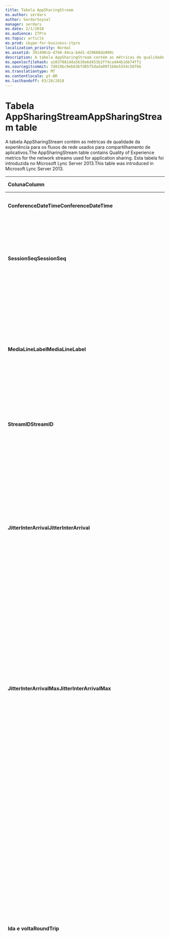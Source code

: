 ```yaml
---
title: Tabela AppSharingStream
ms.author: serdars
author: SerdarSoysal
manager: serdars
ms.date: 2/1/2018
ms.audience: ITPro
ms.topic: article
ms.prod: skype-for-business-itpro
localization_priority: Normal
ms.assetid: 391490cb-d7b8-44ca-b4d1-429600da909c
description: A tabela AppSharingStream contém as métricas de qualidade da experiência para os fluxos de rede usados para compartilhamento de aplicativos. Esta tabela foi introduzida no Microsoft Lync Server 2013.
ms.openlocfilehash: a10370814da5630a6d453b2ff4cad44b16b74ff1
ms.sourcegitcommit: 7d819bc9eb63bfd85f5dada09f1b8e5354c56f6b
ms.translationtype: MT
ms.contentlocale: pt-BR
ms.lasthandoff: 03/28/2018
---
```

# <a name="appsharingstream-table"></a><span data-ttu-id="0da73-104">Tabela AppSharingStream</span><span class="sxs-lookup"><span data-stu-id="0da73-104">AppSharingStream table</span></span>
 
<span data-ttu-id="0da73-105">A tabela AppSharingStream contém as métricas de qualidade da experiência para os fluxos de rede usados para compartilhamento de aplicativos.</span><span class="sxs-lookup"><span data-stu-id="0da73-105">The AppSharingStream table contains Quality of Experience metrics for the network streams used for application sharing.</span></span> <span data-ttu-id="0da73-106">Esta tabela foi introduzida no Microsoft Lync Server 2013.</span><span class="sxs-lookup"><span data-stu-id="0da73-106">This table was introduced in Microsoft Lync Server 2013.</span></span>
  
|<span data-ttu-id="0da73-107">**Coluna**</span><span class="sxs-lookup"><span data-stu-id="0da73-107">**Column**</span></span>|<span data-ttu-id="0da73-108">**Tipo de dados**</span><span class="sxs-lookup"><span data-stu-id="0da73-108">**Data Type**</span></span>|<span data-ttu-id="0da73-109">**Índice de chaves /**</span><span class="sxs-lookup"><span data-stu-id="0da73-109">**Key/Index**</span></span>|<span data-ttu-id="0da73-110">**Detalhes**</span><span class="sxs-lookup"><span data-stu-id="0da73-110">**Details**</span></span>|
|:-----|:-----|:-----|:-----|
|<span data-ttu-id="0da73-111">**ConferenceDateTime**</span><span class="sxs-lookup"><span data-stu-id="0da73-111">**ConferenceDateTime**</span></span> <br/> |<span data-ttu-id="0da73-112">dateTime</span><span class="sxs-lookup"><span data-stu-id="0da73-112">dateTime</span></span>  <br/> |<span data-ttu-id="0da73-113">Primária, estrangeira</span><span class="sxs-lookup"><span data-stu-id="0da73-113">Primary, Foreign</span></span>  <br/> |<span data-ttu-id="0da73-114">Data e hora em que a sessão foi iniciada.</span><span class="sxs-lookup"><span data-stu-id="0da73-114">Date and time that the session started.</span></span>  <br/> |
|<span data-ttu-id="0da73-115">**SessionSeq**</span><span class="sxs-lookup"><span data-stu-id="0da73-115">**SessionSeq**</span></span> <br/> |<span data-ttu-id="0da73-116">int</span><span class="sxs-lookup"><span data-stu-id="0da73-116">int</span></span>  <br/> |<span data-ttu-id="0da73-117">Primária, estrangeira</span><span class="sxs-lookup"><span data-stu-id="0da73-117">Primary, Foreign</span></span>  <br/> |<span data-ttu-id="0da73-118">Identificador sequencial usado para distinguir entre sessões que foram iniciadas na mesma data e ao mesmo tempo.</span><span class="sxs-lookup"><span data-stu-id="0da73-118">Sequential identifier used to distinguish between sessions that started on the same date and at the same time.</span></span>  <br/> |
|<span data-ttu-id="0da73-119">**MediaLineLabel**</span><span class="sxs-lookup"><span data-stu-id="0da73-119">**MediaLineLabel**</span></span> <br/> |<span data-ttu-id="0da73-120">tinyint</span><span class="sxs-lookup"><span data-stu-id="0da73-120">tinyint</span></span>  <br/> |<span data-ttu-id="0da73-121">Primária, estrangeira</span><span class="sxs-lookup"><span data-stu-id="0da73-121">Primary, Foreign</span></span>  <br/> |<span data-ttu-id="0da73-122">Representa o tipo da linha de vídeo utilizado na chamada.</span><span class="sxs-lookup"><span data-stu-id="0da73-122">Represents the type of video line used in the call.</span></span> <span data-ttu-id="0da73-123">Os valores permitidos são:</span><span class="sxs-lookup"><span data-stu-id="0da73-123">Allowed values are:</span></span>  <br/> <span data-ttu-id="0da73-124">0 - áudio</span><span class="sxs-lookup"><span data-stu-id="0da73-124">0 - Audio</span></span>  <br/> <span data-ttu-id="0da73-125">1 - vídeo</span><span class="sxs-lookup"><span data-stu-id="0da73-125">1 - Video</span></span>  <br/> <span data-ttu-id="0da73-126">2 - vídeo panorâmico</span><span class="sxs-lookup"><span data-stu-id="0da73-126">2 - Panoramic video</span></span>  <br/> <span data-ttu-id="0da73-127">3 - compartilhamento de aplicativo/área de trabalho</span><span class="sxs-lookup"><span data-stu-id="0da73-127">3 -Application/Desktop Sharing</span></span>  <br/> |
|<span data-ttu-id="0da73-128">**StreamID**</span><span class="sxs-lookup"><span data-stu-id="0da73-128">**StreamID**</span></span> <br/> |<span data-ttu-id="0da73-129">int</span><span class="sxs-lookup"><span data-stu-id="0da73-129">int</span></span>  <br/> |<span data-ttu-id="0da73-130">Primária</span><span class="sxs-lookup"><span data-stu-id="0da73-130">Primary</span></span>  <br/> |<span data-ttu-id="0da73-131">Identificador exclusivo do fluxo de compartilhamento de aplicativo.</span><span class="sxs-lookup"><span data-stu-id="0da73-131">Unique identifier of the application sharing stream.</span></span>  <br/> |
|<span data-ttu-id="0da73-132">**JitterInterArrival**</span><span class="sxs-lookup"><span data-stu-id="0da73-132">**JitterInterArrival**</span></span> <br/> |<span data-ttu-id="0da73-133">int</span><span class="sxs-lookup"><span data-stu-id="0da73-133">int</span></span>  <br/> ||<span data-ttu-id="0da73-p104">Tremulação média detectada entre chegadas de pacote RTP. (Tremulação é uma medição de quanto uma chamada treme.) Valores altos de tremulação são normalmente causados por congestionamento ou por um servidor de mídia sobrecarregado e resultam em perda ou distorção de áudio.</span><span class="sxs-lookup"><span data-stu-id="0da73-p104">Average jitter detected between RTP packet arrivals. (Jitter is a measure of the "shakiness" of a call.) High jitter values are typically caused by congestion or an overloaded media server, and result in distorted or lost audio.</span></span>  <br/> |
|<span data-ttu-id="0da73-136">**JitterInterArrivalMax**</span><span class="sxs-lookup"><span data-stu-id="0da73-136">**JitterInterArrivalMax**</span></span> <br/> |<span data-ttu-id="0da73-137">int</span><span class="sxs-lookup"><span data-stu-id="0da73-137">int</span></span>  <br/> ||<span data-ttu-id="0da73-138">Tremulação máxima detectada entre entradas de pacotes RTP.</span><span class="sxs-lookup"><span data-stu-id="0da73-138">Maximum jitter detected between RTP packet arrivals.</span></span> <span data-ttu-id="0da73-139">(É uma medida de "shakiness" de uma chamada de tremulação.) Os valores de tremulação alta normalmente são causados por congestionamento ou um servidor de mídia sobrecarregado e resultam em áudio distorcido ou perdido.</span><span class="sxs-lookup"><span data-stu-id="0da73-139">(Jitter is a measure of the "shakiness" of a call.) High jitter values are typically caused by congestion or an overloaded media server, and result in distorted or lost audio.</span></span>  <br/> |
|<span data-ttu-id="0da73-140">**Ida e volta**</span><span class="sxs-lookup"><span data-stu-id="0da73-140">**RoundTrip**</span></span> <br/> |<span data-ttu-id="0da73-141">int</span><span class="sxs-lookup"><span data-stu-id="0da73-141">int</span></span>  <br/> ||<span data-ttu-id="0da73-p106">Quantidade média (em milissegundos) exigida para que um pacote de protocolo RTP viaje até outro ponto de extremidade e retorne. Tempos de viagem de ida e volta de 200 milissegundos ou menos são considerados de qualidade aceitável.</span><span class="sxs-lookup"><span data-stu-id="0da73-p106">Average amount of (in milliseconds) required for a Real-Time Transport Protocol packet to travel to another endpoint and then back. Round-trip times of 200 milliseconds or less are considered of acceptable quality.</span></span>  <br/> <span data-ttu-id="0da73-p107">Os valores altos de tempo de resposta podem ser causados por roteamento de chamadas internacionais, configuração incorreta de um roteamento ou um servidor de mídia sobrecarregado. Tempos de resposta altos resultam em dificuldades para conversas de áudio bidirecionais e em tempo real.</span><span class="sxs-lookup"><span data-stu-id="0da73-p107">High round-trip values can be caused by international call routing; a routing misconfiguration; or an overloaded media server. High round-trip times result in difficulties with two-way, real-time audio conversations.</span></span>  <br/> |
|<span data-ttu-id="0da73-146">**RoundTripMax**</span><span class="sxs-lookup"><span data-stu-id="0da73-146">**RoundTripMax**</span></span> <br/> |<span data-ttu-id="0da73-147">int</span><span class="sxs-lookup"><span data-stu-id="0da73-147">int</span></span>  <br/> ||<span data-ttu-id="0da73-148">Quantidade máxima de (em milissegundos) necessária para um pacote de protocolo de transporte em tempo real para viajar para outro ponto de extremidade e, em seguida, novamente.</span><span class="sxs-lookup"><span data-stu-id="0da73-148">Maximum amount of (in milliseconds) required for a Real-Time Transport Protocol packet to travel to another endpoint and then back.</span></span> <span data-ttu-id="0da73-149">Tempos de ida e volta de 200 milissegundos ou menos são considerados de qualidade aceitável.</span><span class="sxs-lookup"><span data-stu-id="0da73-149">Round-trip times of 200 milliseconds or less are considered of acceptable quality.</span></span>  <br/> <span data-ttu-id="0da73-p109">Altos valores de tempo de resposta podem ser causados por roteamento de chamadas internacionais, configuração incorreta de um roteamento ou um servidor de mídia sobrecarregado. Tempos de resposta altos resultam em dificuldades para conversas de áudio bidirecionais e em tempo real.</span><span class="sxs-lookup"><span data-stu-id="0da73-p109">High round-trip values can be caused by international call routing; a routing misconfiguration; or an overloaded media server. High round-trip times result in difficulties with two-way, real-time audio conversations.</span></span>  <br/> |
|<span data-ttu-id="0da73-152">**PacketLossRate**</span><span class="sxs-lookup"><span data-stu-id="0da73-152">**PacketLossRate**</span></span> <br/> |<span data-ttu-id="0da73-153">float</span><span class="sxs-lookup"><span data-stu-id="0da73-153">float</span></span>  <br/> ||<span data-ttu-id="0da73-p110">Taxa média de perda de pacotes de RTP (protocolo de transporte em tempo real). (A perda de pacotes ocorre quando pacotes de RTP, um protocolo usado para transmitir áudio e vídeo pela Internet, falha ao tentar alcançar seu destino). Altas taxas de perda geralmente são causadas por congestionamento, insuficiência da largura de banda, congestionamento ou interferência na rede sem fio ou um servidor de mídia sobrecarregado. A perda de pacotes normalmente resulta em distorção ou perda de áudio.</span><span class="sxs-lookup"><span data-stu-id="0da73-p110">Average rate of Real-Time Transport Protocol (RTP) packet loss. (Packet loss occurs when RTP packets, a protocol used for transmitting audio and video across the Internet, failed to reach their destination.) High loss rates are generally caused by congestion; lack of bandwidth; wireless congestion or interference; or an overloaded media server. Packet loss typically results in distorted or lost audio.</span></span>  <br/> |
|<span data-ttu-id="0da73-157">**PacketLossRateMax**</span><span class="sxs-lookup"><span data-stu-id="0da73-157">**PacketLossRateMax**</span></span> <br/> |<span data-ttu-id="0da73-158">float</span><span class="sxs-lookup"><span data-stu-id="0da73-158">float</span></span>  <br/> ||<span data-ttu-id="0da73-159">Taxa máxima de perda de pacote real-time Transport Protocol (RTP).</span><span class="sxs-lookup"><span data-stu-id="0da73-159">Maximum rate of Real-Time Transport Protocol (RTP) packet loss.</span></span> <span data-ttu-id="0da73-160">(A perda de pacote ocorre quando há falha de pacotes RTP, um protocolo usado para transmitir áudio e vídeo através da Internet, para atingir seu destino.) Taxas de perda de alta são geralmente causadas por congestionamento; falta de largura de banda; congestionamento sem fio ou interferência; ou um servidor de mídia sobrecarregado.</span><span class="sxs-lookup"><span data-stu-id="0da73-160">(Packet loss occurs when RTP packets, a protocol used for transmitting audio and video across the Internet, failed to reach their destination.) High loss rates are generally caused by congestion; lack of bandwidth; wireless congestion or interference; or an overloaded media server.</span></span> <span data-ttu-id="0da73-161">A perda de pacotes normalmente resulta em distorção ou perda de áudio.</span><span class="sxs-lookup"><span data-stu-id="0da73-161">Packet loss typically results in distorted or lost audio.</span></span>  <br/> |
|<span data-ttu-id="0da73-162">**PacketUtilization**</span><span class="sxs-lookup"><span data-stu-id="0da73-162">**PacketUtilization**</span></span> <br/> |<span data-ttu-id="0da73-163">int</span><span class="sxs-lookup"><span data-stu-id="0da73-163">int</span></span>  <br/> ||<span data-ttu-id="0da73-164">Número de pacotes enviados.</span><span class="sxs-lookup"><span data-stu-id="0da73-164">Number of packets sent.</span></span>  <br/> |
|<span data-ttu-id="0da73-165">**BandwidthEst**</span><span class="sxs-lookup"><span data-stu-id="0da73-165">**BandwidthEst**</span></span> <br/> |<span data-ttu-id="0da73-166">int</span><span class="sxs-lookup"><span data-stu-id="0da73-166">int</span></span>  <br/> ||<span data-ttu-id="0da73-167">Estimado unidirecional largura de banda disponível no final da sessão.</span><span class="sxs-lookup"><span data-stu-id="0da73-167">Estimated one-way bandwidth available at the end of the session.</span></span> <span data-ttu-id="0da73-168">Relatado em bits por segundo.</span><span class="sxs-lookup"><span data-stu-id="0da73-168">Reported in bits per second.</span></span>  <br/> |
|<span data-ttu-id="0da73-169">**AppSharingPayloadDescription**</span><span class="sxs-lookup"><span data-stu-id="0da73-169">**AppSharingPayloadDescription**</span></span> <br/> |<span data-ttu-id="0da73-170">int</span><span class="sxs-lookup"><span data-stu-id="0da73-170">int</span></span>  <br/> ||<span data-ttu-id="0da73-171">Descrição da carga do compartilhamento de aplicativos.</span><span class="sxs-lookup"><span data-stu-id="0da73-171">Description of the application sharing payload.</span></span>  <br/> |
|<span data-ttu-id="0da73-172">**RelativeOneWayTotal**</span><span class="sxs-lookup"><span data-stu-id="0da73-172">**RelativeOneWayTotal**</span></span> <br/> |<span data-ttu-id="0da73-173">float</span><span class="sxs-lookup"><span data-stu-id="0da73-173">float</span></span>  <br/> ||<span data-ttu-id="0da73-174">Quantidade total de latência unidirecional.</span><span class="sxs-lookup"><span data-stu-id="0da73-174">Total amount of one-way latency.</span></span> <span data-ttu-id="0da73-175">Latência de unidirecional relativa mede o atraso entre o cliente e o servidor.</span><span class="sxs-lookup"><span data-stu-id="0da73-175">Relative one-way latency measures the delay between the client and the server.</span></span>  <br/> |
|<span data-ttu-id="0da73-176">**RelativeOneWayAverage**</span><span class="sxs-lookup"><span data-stu-id="0da73-176">**RelativeOneWayAverage**</span></span> <br/> |<span data-ttu-id="0da73-177">float</span><span class="sxs-lookup"><span data-stu-id="0da73-177">float</span></span>  <br/> ||<span data-ttu-id="0da73-178">Quantidade média de latência unidirecional.</span><span class="sxs-lookup"><span data-stu-id="0da73-178">Average amount of one-way latency.</span></span> <span data-ttu-id="0da73-179">Latência de unidirecional relativa mede o atraso entre o cliente e o servidor.</span><span class="sxs-lookup"><span data-stu-id="0da73-179">Relative one-way latency measures the delay between the client and the server.</span></span>  <br/> |
|<span data-ttu-id="0da73-180">**RelativeOneWayMax**</span><span class="sxs-lookup"><span data-stu-id="0da73-180">**RelativeOneWayMax**</span></span> <br/> |<span data-ttu-id="0da73-181">float</span><span class="sxs-lookup"><span data-stu-id="0da73-181">float</span></span>  <br/> ||<span data-ttu-id="0da73-182">Quantidade máxima de latência unidirecional.</span><span class="sxs-lookup"><span data-stu-id="0da73-182">Maximum amount of one-way latency.</span></span> <span data-ttu-id="0da73-183">Latência de unidirecional relativa mede o atraso entre o cliente e o servidor.</span><span class="sxs-lookup"><span data-stu-id="0da73-183">Relative one-way latency measures the delay between the client and the server.</span></span>  <br/> |
|<span data-ttu-id="0da73-184">**RelativeOneWayBurstOccurrences**</span><span class="sxs-lookup"><span data-stu-id="0da73-184">**RelativeOneWayBurstOccurrences**</span></span> <br/> |<span data-ttu-id="0da73-185">int</span><span class="sxs-lookup"><span data-stu-id="0da73-185">int</span></span>  <br/> ||<span data-ttu-id="0da73-186">Ocorrências de intermitência unidirecional total.</span><span class="sxs-lookup"><span data-stu-id="0da73-186">Total one-way burst occurrences.</span></span> <span data-ttu-id="0da73-187">Uma transmissão "intermitente" é uma transmissão onde os fluxos de dados picos imprevisíveis em vez de um fluxo contínuo.</span><span class="sxs-lookup"><span data-stu-id="0da73-187">A "bursty" transmission is a transmission where data flows in unpredictable bursts as opposed to a steady stream.</span></span> <span data-ttu-id="0da73-188">Essa métrica mede o fluxo de dados entre o cliente e o servidor.</span><span class="sxs-lookup"><span data-stu-id="0da73-188">This metric measures data flow between the client and the server.</span></span>  <br/> |
|<span data-ttu-id="0da73-189">**RelativeOneWayBurstDensity**</span><span class="sxs-lookup"><span data-stu-id="0da73-189">**RelativeOneWayBurstDensity**</span></span> <br/> |<span data-ttu-id="0da73-190">float</span><span class="sxs-lookup"><span data-stu-id="0da73-190">float</span></span>  <br/> ||<span data-ttu-id="0da73-191">Densidade da intermitência unidirecional total.</span><span class="sxs-lookup"><span data-stu-id="0da73-191">Total one-way burst density.</span></span> <span data-ttu-id="0da73-192">Uma transmissão "intermitente" é uma transmissão onde os fluxos de dados picos imprevisíveis em vez de um fluxo contínuo.</span><span class="sxs-lookup"><span data-stu-id="0da73-192">A "bursty" transmission is a transmission where data flows in unpredictable bursts as opposed to a steady stream.</span></span> <span data-ttu-id="0da73-193">Essa métrica mede o fluxo de dados entre o cliente e o servidor.</span><span class="sxs-lookup"><span data-stu-id="0da73-193">This metric measures data flow between the client and the server.</span></span>  <br/> |
|<span data-ttu-id="0da73-194">**RelativeOneWayBurstDuration**</span><span class="sxs-lookup"><span data-stu-id="0da73-194">**RelativeOneWayBurstDuration**</span></span> <br/> |<span data-ttu-id="0da73-195">float</span><span class="sxs-lookup"><span data-stu-id="0da73-195">float</span></span>  <br/> ||<span data-ttu-id="0da73-196">Duração da intermitência unidirecional total.</span><span class="sxs-lookup"><span data-stu-id="0da73-196">Total one-way burst duration.</span></span> <span data-ttu-id="0da73-197">Uma transmissão "intermitente" é uma transmissão onde os fluxos de dados picos imprevisíveis em vez de um fluxo contínuo.</span><span class="sxs-lookup"><span data-stu-id="0da73-197">A "bursty" transmission is a transmission where data flows in unpredictable bursts as opposed to a steady stream.</span></span> <span data-ttu-id="0da73-198">Essa métrica mede o fluxo de dados entre o cliente e o servidor.</span><span class="sxs-lookup"><span data-stu-id="0da73-198">This metric measures data flow between the client and the server.</span></span>  <br/> |
|<span data-ttu-id="0da73-199">**RelativeOneWayGapOccurrences**</span><span class="sxs-lookup"><span data-stu-id="0da73-199">**RelativeOneWayGapOccurrences**</span></span> <br/> |<span data-ttu-id="0da73-200">int</span><span class="sxs-lookup"><span data-stu-id="0da73-200">int</span></span>  <br/> ||<span data-ttu-id="0da73-201">Ocorrências de intervalo unidirecional total.</span><span class="sxs-lookup"><span data-stu-id="0da73-201">Total one-way gap occurrences.</span></span> <span data-ttu-id="0da73-202">Uma transmissão "intermitente" é uma transmissão onde os fluxos de dados picos imprevisíveis em vez de um fluxo constante; lacunas indicam atrasos entre esses picos.</span><span class="sxs-lookup"><span data-stu-id="0da73-202">A "bursty" transmission is a transmission where data flows in unpredictable bursts as opposed to a steady stream; gaps indicate delays between these bursts.</span></span> <span data-ttu-id="0da73-203">Essa métrica mede o fluxo de dados entre o cliente e o servidor.</span><span class="sxs-lookup"><span data-stu-id="0da73-203">This metric measures data flow between the client and the server.</span></span>  <br/> |
|<span data-ttu-id="0da73-204">**RelativeOneWayGapDensity**</span><span class="sxs-lookup"><span data-stu-id="0da73-204">**RelativeOneWayGapDensity**</span></span> <br/> |<span data-ttu-id="0da73-205">float</span><span class="sxs-lookup"><span data-stu-id="0da73-205">float</span></span>  <br/> ||<span data-ttu-id="0da73-206">Densidade do intervalo unidirecional total.</span><span class="sxs-lookup"><span data-stu-id="0da73-206">Total one-way gap density.</span></span> <span data-ttu-id="0da73-207">Uma transmissão "intermitente" é uma transmissão onde os fluxos de dados picos imprevisíveis em vez de um fluxo constante; lacunas indicam atrasos entre esses picos.</span><span class="sxs-lookup"><span data-stu-id="0da73-207">A "bursty" transmission is a transmission where data flows in unpredictable bursts as opposed to a steady stream; gaps indicate delays between these bursts.</span></span> <span data-ttu-id="0da73-208">Essa métrica mede o fluxo de dados entre o cliente e o servidor.</span><span class="sxs-lookup"><span data-stu-id="0da73-208">This metric measures data flow between the client and the server.</span></span>  <br/> |
|<span data-ttu-id="0da73-209">**RelativeOneWayGapDuration**</span><span class="sxs-lookup"><span data-stu-id="0da73-209">**RelativeOneWayGapDuration**</span></span> <br/> |<span data-ttu-id="0da73-210">float</span><span class="sxs-lookup"><span data-stu-id="0da73-210">float</span></span>  <br/> ||<span data-ttu-id="0da73-211">Duração do intervalo unidirecional total.</span><span class="sxs-lookup"><span data-stu-id="0da73-211">Total one-way gap duration.</span></span> <span data-ttu-id="0da73-212">Uma transmissão "intermitente" é uma transmissão onde os fluxos de dados picos imprevisíveis em vez de um fluxo constante; lacunas indicam atrasos entre esses picos.</span><span class="sxs-lookup"><span data-stu-id="0da73-212">A "bursty" transmission is a transmission where data flows in unpredictable bursts as opposed to a steady stream; gaps indicate delays between these bursts.</span></span> <span data-ttu-id="0da73-213">Essa métrica mede o fluxo de dados entre o cliente e o servidor.</span><span class="sxs-lookup"><span data-stu-id="0da73-213">This metric measures data flow between the client and the server.</span></span>  <br/> |
|<span data-ttu-id="0da73-214">**ApplicationSharingType**</span><span class="sxs-lookup"><span data-stu-id="0da73-214">**ApplicationSharingType**</span></span> <br/> |<span data-ttu-id="0da73-215">varChar(256)</span><span class="sxs-lookup"><span data-stu-id="0da73-215">varChar(256)</span></span>  <br/> ||<span data-ttu-id="0da73-216">Tipo de conteúdo e função de aplicativo (participante do compartilhamento ou visualizador).</span><span class="sxs-lookup"><span data-stu-id="0da73-216">Application role (Sharer or Viewer) and content type.</span></span>  <br/> |
|<span data-ttu-id="0da73-217">**RDPTileProcessingLatencyTotal**</span><span class="sxs-lookup"><span data-stu-id="0da73-217">**RDPTileProcessingLatencyTotal**</span></span> <br/> |<span data-ttu-id="0da73-218">float</span><span class="sxs-lookup"><span data-stu-id="0da73-218">float</span></span>  <br/> ||<span data-ttu-id="0da73-219">Tempo total de processamento de blocos de protocolo RDP (RDP).</span><span class="sxs-lookup"><span data-stu-id="0da73-219">Total processing time for remote desktop protocol (RDP) tiles.</span></span> <span data-ttu-id="0da73-220">Um total de superior é igual a um atraso mais na experiência de visualização.</span><span class="sxs-lookup"><span data-stu-id="0da73-220">A higher total equates to a longer delay in the viewing experience.</span></span>  <br/> |
|<span data-ttu-id="0da73-221">**RDPTileProcessingLatencyAverage**</span><span class="sxs-lookup"><span data-stu-id="0da73-221">**RDPTileProcessingLatencyAverage**</span></span> <br/> |<span data-ttu-id="0da73-222">float</span><span class="sxs-lookup"><span data-stu-id="0da73-222">float</span></span>  <br/> ||<span data-ttu-id="0da73-223">Tempo médio de processamento de blocos de protocolo RDP (RDP).</span><span class="sxs-lookup"><span data-stu-id="0da73-223">Average processing time for remote desktop protocol (RDP) tiles.</span></span> <span data-ttu-id="0da73-224">Um total de superior é igual a um atraso mais na experiência de visualização.</span><span class="sxs-lookup"><span data-stu-id="0da73-224">A higher total equates to a longer delay in the viewing experience.</span></span>  <br/> |
|<span data-ttu-id="0da73-225">**RDPTileProcessingLatencyMax**</span><span class="sxs-lookup"><span data-stu-id="0da73-225">**RDPTileProcessingLatencyMax**</span></span> <br/> |<span data-ttu-id="0da73-226">float</span><span class="sxs-lookup"><span data-stu-id="0da73-226">float</span></span>  <br/> ||<span data-ttu-id="0da73-227">Tempo máximo de processamento de blocos de protocolo RDP (RDP).</span><span class="sxs-lookup"><span data-stu-id="0da73-227">Maximum processing time for remote desktop protocol (RDP) tiles.</span></span> <span data-ttu-id="0da73-228">Um total de superior é igual a um atraso mais na experiência de visualização.</span><span class="sxs-lookup"><span data-stu-id="0da73-228">A higher total equates to a longer delay in the viewing experience.</span></span>  <br/> |
|<span data-ttu-id="0da73-229">**RDPTileProcessingLatencyBurstOccurrences**</span><span class="sxs-lookup"><span data-stu-id="0da73-229">**RDPTileProcessingLatencyBurstOccurrences**</span></span> <br/> |<span data-ttu-id="0da73-230">int</span><span class="sxs-lookup"><span data-stu-id="0da73-230">int</span></span>  <br/> ||<span data-ttu-id="0da73-231">Ocorrências de intermitência no tempo de processamento de blocos de protocolo RDP (RDP).</span><span class="sxs-lookup"><span data-stu-id="0da73-231">Burst occurrences in the processing time for remote desktop protocol (RDP) tiles.</span></span> <span data-ttu-id="0da73-232">Uma transmissão "intermitente" é uma transmissão onde os fluxos de dados picos imprevisíveis em vez de um fluxo contínuo.</span><span class="sxs-lookup"><span data-stu-id="0da73-232">A "bursty" transmission is a transmission where data flows in unpredictable bursts as opposed to a steady stream.</span></span>  <br/> |
|<span data-ttu-id="0da73-233">**RDPTileProcessingLatencyBurstDensity**</span><span class="sxs-lookup"><span data-stu-id="0da73-233">**RDPTileProcessingLatencyBurstDensity**</span></span> <br/> |<span data-ttu-id="0da73-234">float</span><span class="sxs-lookup"><span data-stu-id="0da73-234">float</span></span>  <br/> ||<span data-ttu-id="0da73-235">Densidade da intermitência no tempo de processamento de blocos de protocolo RDP (RDP).</span><span class="sxs-lookup"><span data-stu-id="0da73-235">Burst density in the processing time for remote desktop protocol (RDP) tiles.</span></span> <span data-ttu-id="0da73-236">Uma transmissão "intermitente" é uma transmissão onde os fluxos de dados picos imprevisíveis em vez de um fluxo contínuo.</span><span class="sxs-lookup"><span data-stu-id="0da73-236">A "bursty" transmission is a transmission where data flows in unpredictable bursts as opposed to a steady stream.</span></span>  <br/> |
|<span data-ttu-id="0da73-237">**RDPTileProcessingLatencyBurstDuration**</span><span class="sxs-lookup"><span data-stu-id="0da73-237">**RDPTileProcessingLatencyBurstDuration**</span></span> <br/> |<span data-ttu-id="0da73-238">float</span><span class="sxs-lookup"><span data-stu-id="0da73-238">float</span></span>  <br/> ||<span data-ttu-id="0da73-239">Intermitência duração em que o tempo de processamento de blocos de protocolo RDP (RDP).</span><span class="sxs-lookup"><span data-stu-id="0da73-239">Burst duration in the processing time for remote desktop protocol (RDP) tiles.</span></span> <span data-ttu-id="0da73-240">Uma transmissão "intermitente" é uma transmissão onde os fluxos de dados picos imprevisíveis em vez de um fluxo contínuo.</span><span class="sxs-lookup"><span data-stu-id="0da73-240">A "bursty" transmission is a transmission where data flows in unpredictable bursts as opposed to a steady stream.</span></span>  <br/> |
|<span data-ttu-id="0da73-241">**RDPTileProcessingLatencyGapOccurrences**</span><span class="sxs-lookup"><span data-stu-id="0da73-241">**RDPTileProcessingLatencyGapOccurrences**</span></span> <br/> |<span data-ttu-id="0da73-242">int</span><span class="sxs-lookup"><span data-stu-id="0da73-242">int</span></span>  <br/> ||<span data-ttu-id="0da73-243">Ocorrências de intervalo no tempo de processamento de blocos de protocolo RDP (RDP).</span><span class="sxs-lookup"><span data-stu-id="0da73-243">Gap occurrences in the processing time for remote desktop protocol (RDP) tiles.</span></span>  <br/> |
|<span data-ttu-id="0da73-244">**RDPTileProcessingLatencyGapDensity**</span><span class="sxs-lookup"><span data-stu-id="0da73-244">**RDPTileProcessingLatencyGapDensity**</span></span> <br/> |<span data-ttu-id="0da73-245">float</span><span class="sxs-lookup"><span data-stu-id="0da73-245">float</span></span>  <br/> ||<span data-ttu-id="0da73-246">Densidade do intervalo no tempo de processamento de blocos de protocolo RDP (RDP).</span><span class="sxs-lookup"><span data-stu-id="0da73-246">Gap density in the processing time for remote desktop protocol (RDP) tiles.</span></span> <span data-ttu-id="0da73-247">Densidade do intervalo baixa equivale a uma melhor experiência de exibição.</span><span class="sxs-lookup"><span data-stu-id="0da73-247">Low gap density equates to a better viewing experience.</span></span>  <br/> |
|<span data-ttu-id="0da73-248">**RDPTileProcessingLatencyGapDuration**</span><span class="sxs-lookup"><span data-stu-id="0da73-248">**RDPTileProcessingLatencyGapDuration**</span></span> <br/> |<span data-ttu-id="0da73-249">float</span><span class="sxs-lookup"><span data-stu-id="0da73-249">float</span></span>  <br/> ||<span data-ttu-id="0da73-250">Duração do intervalo em que o tempo de processamento de blocos de protocolo RDP (RDP).</span><span class="sxs-lookup"><span data-stu-id="0da73-250">Gap duration in the processing time for remote desktop protocol (RDP) tiles.</span></span> <span data-ttu-id="0da73-251">Durações lacuna curto equiparar para uma melhor experiência de exibição.</span><span class="sxs-lookup"><span data-stu-id="0da73-251">Short gap durations equate to a better viewing experience.</span></span>  <br/> |
|<span data-ttu-id="0da73-252">**CaptureTileRateTotal**</span><span class="sxs-lookup"><span data-stu-id="0da73-252">**CaptureTileRateTotal**</span></span> <br/> |<span data-ttu-id="0da73-253">float</span><span class="sxs-lookup"><span data-stu-id="0da73-253">float</span></span>  <br/> ||<span data-ttu-id="0da73-254">Taxa total de blocos capturados (em blocos por segundo).</span><span class="sxs-lookup"><span data-stu-id="0da73-254">Total rate of captured tiles (in tiles per second).</span></span>  <br/> |
|<span data-ttu-id="0da73-255">**CaptureTileRateAverage**</span><span class="sxs-lookup"><span data-stu-id="0da73-255">**CaptureTileRateAverage**</span></span> <br/> |<span data-ttu-id="0da73-256">float</span><span class="sxs-lookup"><span data-stu-id="0da73-256">float</span></span>  <br/> ||<span data-ttu-id="0da73-257">Taxa média de blocos capturados (em blocos por segundo).</span><span class="sxs-lookup"><span data-stu-id="0da73-257">Average rate of captured tiles (in tiles per second).</span></span>  <br/> |
|<span data-ttu-id="0da73-258">**CaptureTileRateMax**</span><span class="sxs-lookup"><span data-stu-id="0da73-258">**CaptureTileRateMax**</span></span> <br/> |<span data-ttu-id="0da73-259">float</span><span class="sxs-lookup"><span data-stu-id="0da73-259">float</span></span>  <br/> ||<span data-ttu-id="0da73-260">Taxa máxima de blocos capturados (em blocos por segundo).</span><span class="sxs-lookup"><span data-stu-id="0da73-260">Maximum rate of captured tiles (in tiles per second).</span></span>  <br/> |
|<span data-ttu-id="0da73-261">**CaptureTileRateBurstOccurrences**</span><span class="sxs-lookup"><span data-stu-id="0da73-261">**CaptureTileRateBurstOccurrences**</span></span> <br/> |<span data-ttu-id="0da73-262">int</span><span class="sxs-lookup"><span data-stu-id="0da73-262">in t</span></span>  <br/> ||<span data-ttu-id="0da73-263">Ocorrências de intermitência na taxa de blocos capturados (em blocos por segundo).</span><span class="sxs-lookup"><span data-stu-id="0da73-263">Burst occurrences in the rate of captured tiles (in tiles per second).</span></span>  <br/> |
|<span data-ttu-id="0da73-264">**CaptureTileRateBurstDensity**</span><span class="sxs-lookup"><span data-stu-id="0da73-264">**CaptureTileRateBurstDensity**</span></span> <br/> |<span data-ttu-id="0da73-265">float</span><span class="sxs-lookup"><span data-stu-id="0da73-265">float</span></span>  <br/> ||<span data-ttu-id="0da73-266">Densidade da intermitência na taxa de blocos capturados (em blocos por segundo).</span><span class="sxs-lookup"><span data-stu-id="0da73-266">Burst density in the rate of captured tiles (in tiles per second).</span></span>  <br/> |
|<span data-ttu-id="0da73-267">**CaptureTileRateBurstDuration**</span><span class="sxs-lookup"><span data-stu-id="0da73-267">**CaptureTileRateBurstDuration**</span></span> <br/> |<span data-ttu-id="0da73-268">float</span><span class="sxs-lookup"><span data-stu-id="0da73-268">float</span></span>  <br/> ||<span data-ttu-id="0da73-269">Duração da intermitência na taxa de blocos capturados (em blocos por segundo).</span><span class="sxs-lookup"><span data-stu-id="0da73-269">Burst duration in the rate of captured tiles (in tiles per second).</span></span>  <br/> |
|<span data-ttu-id="0da73-270">**CaptureTileRateGapOccurrences**</span><span class="sxs-lookup"><span data-stu-id="0da73-270">**CaptureTileRateGapOccurrences**</span></span> <br/> |<span data-ttu-id="0da73-271">int</span><span class="sxs-lookup"><span data-stu-id="0da73-271">int</span></span>  <br/> ||<span data-ttu-id="0da73-272">Ocorrências de intervalo na taxa de blocos capturados (em blocos por segundo).</span><span class="sxs-lookup"><span data-stu-id="0da73-272">Gap occurrences in the rate of captured tiles (in tiles per second).</span></span>  <br/> |
|<span data-ttu-id="0da73-273">**CaptureTileRateGapDensity**</span><span class="sxs-lookup"><span data-stu-id="0da73-273">**CaptureTileRateGapDensity**</span></span> <br/> |<span data-ttu-id="0da73-274">float</span><span class="sxs-lookup"><span data-stu-id="0da73-274">float</span></span>  <br/> ||<span data-ttu-id="0da73-275">Densidade do intervalo na taxa de blocos capturados (em blocos por segundo).</span><span class="sxs-lookup"><span data-stu-id="0da73-275">Gap density in the rate of captured tiles (in tiles per second).</span></span>  <br/> |
|<span data-ttu-id="0da73-276">**CaptureTileRateGapDuration**</span><span class="sxs-lookup"><span data-stu-id="0da73-276">**CaptureTileRateGapDuration**</span></span> <br/> |<span data-ttu-id="0da73-277">float</span><span class="sxs-lookup"><span data-stu-id="0da73-277">float</span></span>  <br/> ||<span data-ttu-id="0da73-278">Duração do intervalo na taxa de blocos capturados (em blocos por segundo).</span><span class="sxs-lookup"><span data-stu-id="0da73-278">Gap duration in the rate of captured tiles (in tiles per second).</span></span>  <br/> |
|<span data-ttu-id="0da73-279">**SpoiledTilePercentTotal**</span><span class="sxs-lookup"><span data-stu-id="0da73-279">**SpoiledTilePercentTotal**</span></span> <br/> |<span data-ttu-id="0da73-280">float</span><span class="sxs-lookup"><span data-stu-id="0da73-280">float</span></span>  <br/> ||<span data-ttu-id="0da73-281">Porcentagem total do conteúdo que não chegou ao visualizador, mas foi em vez disso descartado e substituído por conteúdo recente.</span><span class="sxs-lookup"><span data-stu-id="0da73-281">Total percentage of the content that did not reach the viewer but was instead discarded and overwritten by fresh content.</span></span>  <br/> |
|<span data-ttu-id="0da73-282">**SpoiledTilePercentAverage**</span><span class="sxs-lookup"><span data-stu-id="0da73-282">**SpoiledTilePercentAverage**</span></span> <br/> |<span data-ttu-id="0da73-283">float</span><span class="sxs-lookup"><span data-stu-id="0da73-283">float</span></span>  <br/> ||<span data-ttu-id="0da73-284">Porcentagem média do conteúdo que não chegou ao visualizador, mas foi em vez disso descartado e substituído por conteúdo recente.</span><span class="sxs-lookup"><span data-stu-id="0da73-284">Average percentage of the content that did not reach the viewer but was instead discarded and overwritten by fresh content.</span></span>  <br/> |
|<span data-ttu-id="0da73-285">**SpoiledTilePercentMax**</span><span class="sxs-lookup"><span data-stu-id="0da73-285">**SpoiledTilePercentMax**</span></span> <br/> |<span data-ttu-id="0da73-286">float</span><span class="sxs-lookup"><span data-stu-id="0da73-286">float</span></span>  <br/> ||<span data-ttu-id="0da73-287">Porcentagem máxima do conteúdo que não chegou ao visualizador, mas foi em vez disso descartado e substituído por conteúdo recente.</span><span class="sxs-lookup"><span data-stu-id="0da73-287">Maximum percentage of the content that did not reach the viewer but was instead discarded and overwritten by fresh content.</span></span>  <br/> |
|<span data-ttu-id="0da73-288">**SpoiledTilePercentBurstOccurrences**</span><span class="sxs-lookup"><span data-stu-id="0da73-288">**SpoiledTilePercentBurstOccurrences**</span></span> <br/> |<span data-ttu-id="0da73-289">int</span><span class="sxs-lookup"><span data-stu-id="0da73-289">int</span></span>  <br/> ||<span data-ttu-id="0da73-290">Densidade da intermitência do conteúdo que não chegou ao visualizador, mas foi em vez disso descartado e substituído por conteúdo recente.</span><span class="sxs-lookup"><span data-stu-id="0da73-290">Burst occurrences for the content that did not reach the viewer but was instead discarded and overwritten by fresh content.</span></span>  <br/> |
|<span data-ttu-id="0da73-291">**SpoiledTilePercentBurstDensity**</span><span class="sxs-lookup"><span data-stu-id="0da73-291">**SpoiledTilePercentBurstDensity**</span></span> <br/> |<span data-ttu-id="0da73-292">float</span><span class="sxs-lookup"><span data-stu-id="0da73-292">float</span></span>  <br/> ||<span data-ttu-id="0da73-293">Intermitência densidade para o conteúdo que não chegou ao visualizador, mas foi em vez disso descartado e substituído por conteúdo recente.</span><span class="sxs-lookup"><span data-stu-id="0da73-293">Burst density for the content that did not reach the viewer but was instead discarded and overwritten by fresh content.</span></span>  <br/> |
|<span data-ttu-id="0da73-294">**SpoiledTilePercentBurstDuration**</span><span class="sxs-lookup"><span data-stu-id="0da73-294">**SpoiledTilePercentBurstDuration**</span></span> <br/> |<span data-ttu-id="0da73-295">float</span><span class="sxs-lookup"><span data-stu-id="0da73-295">float</span></span>  <br/> ||<span data-ttu-id="0da73-296">Duração do conteúdo que não chegou ao visualizador, mas foi em vez disso descartado e substituído por conteúdo recente da intermitência.</span><span class="sxs-lookup"><span data-stu-id="0da73-296">Burst duration for the content that did not reach the viewer but was instead discarded and overwritten by fresh content.</span></span>  <br/> |
|<span data-ttu-id="0da73-297">**SpoiledTilePercentGapOccurrences**</span><span class="sxs-lookup"><span data-stu-id="0da73-297">**SpoiledTilePercentGapOccurrences**</span></span> <br/> |<span data-ttu-id="0da73-298">int</span><span class="sxs-lookup"><span data-stu-id="0da73-298">int</span></span>  <br/> ||<span data-ttu-id="0da73-299">Ocorrências de intervalo do conteúdo que não chegou ao visualizador, mas foi em vez disso descartado e substituído por conteúdo recente.</span><span class="sxs-lookup"><span data-stu-id="0da73-299">Gap occurrences for the content that did not reach the viewer but was instead discarded and overwritten by fresh content.</span></span>  <br/> |
|<span data-ttu-id="0da73-300">**SpoiledTilePercentGapDensity**</span><span class="sxs-lookup"><span data-stu-id="0da73-300">**SpoiledTilePercentGapDensity**</span></span> <br/> |<span data-ttu-id="0da73-301">float</span><span class="sxs-lookup"><span data-stu-id="0da73-301">float</span></span>  <br/> ||<span data-ttu-id="0da73-302">Densidade do intervalo do conteúdo que não chegou ao visualizador, mas foi em vez disso descartado e substituído por conteúdo recente.</span><span class="sxs-lookup"><span data-stu-id="0da73-302">Gap density for the content that did not reach the viewer but was instead discarded and overwritten by fresh content.</span></span>  <br/> |
|<span data-ttu-id="0da73-303">**SpoiledTilePercentGapDuration**</span><span class="sxs-lookup"><span data-stu-id="0da73-303">**SpoiledTilePercentGapDuration**</span></span> <br/> |<span data-ttu-id="0da73-304">float</span><span class="sxs-lookup"><span data-stu-id="0da73-304">float</span></span>  <br/> ||<span data-ttu-id="0da73-305">Duração do intervalo do conteúdo que não chegou ao visualizador, mas foi em vez disso descartado e substituído por conteúdo recente.</span><span class="sxs-lookup"><span data-stu-id="0da73-305">Gap duration for the content that did not reach the viewer but was instead discarded and overwritten by fresh content.</span></span>  <br/> |
|<span data-ttu-id="0da73-306">**ScrapingFrameRateTotal**</span><span class="sxs-lookup"><span data-stu-id="0da73-306">**ScrapingFrameRateTotal**</span></span> <br/> |<span data-ttu-id="0da73-307">float</span><span class="sxs-lookup"><span data-stu-id="0da73-307">float</span></span>  <br/> ||<span data-ttu-id="0da73-308">Número total de quadros retirados da origem de gráficos.</span><span class="sxs-lookup"><span data-stu-id="0da73-308">Total number of frames scraped from the graphics source.</span></span>  <br/> |
|<span data-ttu-id="0da73-309">**ScrapingFrameRateAverage**</span><span class="sxs-lookup"><span data-stu-id="0da73-309">**ScrapingFrameRateAverage**</span></span> <br/> |<span data-ttu-id="0da73-310">float</span><span class="sxs-lookup"><span data-stu-id="0da73-310">float</span></span>  <br/> ||<span data-ttu-id="0da73-311">Número médio de quadros retirados da origem de gráficos.</span><span class="sxs-lookup"><span data-stu-id="0da73-311">Average number of frames scraped from the graphics source.</span></span>  <br/> |
|<span data-ttu-id="0da73-312">**ScrapingFrameRateMax**</span><span class="sxs-lookup"><span data-stu-id="0da73-312">**ScrapingFrameRateMax**</span></span> <br/> |<span data-ttu-id="0da73-313">float</span><span class="sxs-lookup"><span data-stu-id="0da73-313">float</span></span>  <br/> ||<span data-ttu-id="0da73-314">Número máximo de quadros retirados da origem de gráficos.</span><span class="sxs-lookup"><span data-stu-id="0da73-314">Maximum number of frames scraped from the graphics source.</span></span>  <br/> |
|<span data-ttu-id="0da73-315">**ScrapingFrameRateBurstOccurrences**</span><span class="sxs-lookup"><span data-stu-id="0da73-315">**ScrapingFrameRateBurstOccurrences**</span></span> <br/> |<span data-ttu-id="0da73-316">int</span><span class="sxs-lookup"><span data-stu-id="0da73-316">int</span></span>  <br/> ||<span data-ttu-id="0da73-317">Ocorrências de intermitência nos quadros retirados da origem de gráficos.</span><span class="sxs-lookup"><span data-stu-id="0da73-317">Burst occurrences in the frames scraped from the graphics source.</span></span>  <br/> |
|<span data-ttu-id="0da73-318">**ScrapingFrameRateBurstDensity**</span><span class="sxs-lookup"><span data-stu-id="0da73-318">**ScrapingFrameRateBurstDensity**</span></span> <br/> |<span data-ttu-id="0da73-319">float</span><span class="sxs-lookup"><span data-stu-id="0da73-319">float</span></span>  <br/> ||<span data-ttu-id="0da73-320">Densidade da intermitência nos quadros retirados da origem de gráficos.</span><span class="sxs-lookup"><span data-stu-id="0da73-320">Burst density in the frames scraped from the graphics source.</span></span>  <br/> |
|<span data-ttu-id="0da73-321">**ScrapingFrameRateBurstDuration**</span><span class="sxs-lookup"><span data-stu-id="0da73-321">**ScrapingFrameRateBurstDuration**</span></span> <br/> |<span data-ttu-id="0da73-322">float</span><span class="sxs-lookup"><span data-stu-id="0da73-322">float</span></span>  <br/> ||<span data-ttu-id="0da73-323">Duração da intermitência nos quadros retirados da origem de gráficos.</span><span class="sxs-lookup"><span data-stu-id="0da73-323">Burst duration in the frames scraped from the graphics source.</span></span>  <br/> |
|<span data-ttu-id="0da73-324">**ScrapingFrameRateGapOccurrences**</span><span class="sxs-lookup"><span data-stu-id="0da73-324">**ScrapingFrameRateGapOccurrences**</span></span> <br/> |<span data-ttu-id="0da73-325">int</span><span class="sxs-lookup"><span data-stu-id="0da73-325">int</span></span>  <br/> ||<span data-ttu-id="0da73-326">Ocorrências de intervalo nos quadros retirados da origem de gráficos.</span><span class="sxs-lookup"><span data-stu-id="0da73-326">Gap occurrences in the frames scraped from the graphics source.</span></span>  <br/> |
|<span data-ttu-id="0da73-327">**ScrapingFrameRateGapDensity**</span><span class="sxs-lookup"><span data-stu-id="0da73-327">**ScrapingFrameRateGapDensity**</span></span> <br/> |<span data-ttu-id="0da73-328">float</span><span class="sxs-lookup"><span data-stu-id="0da73-328">float</span></span>  <br/> ||<span data-ttu-id="0da73-329">Densidade do intervalo nos quadros retirados da origem de gráficos.</span><span class="sxs-lookup"><span data-stu-id="0da73-329">Gap density in the frames scraped from the graphics source.</span></span>  <br/> |
|<span data-ttu-id="0da73-330">**ScrapingFrameRateGapDuration**</span><span class="sxs-lookup"><span data-stu-id="0da73-330">**ScrapingFrameRateGapDuration**</span></span> <br/> |<span data-ttu-id="0da73-331">float</span><span class="sxs-lookup"><span data-stu-id="0da73-331">float</span></span>  <br/> ||<span data-ttu-id="0da73-332">Duração do intervalo nos quadros retirados da origem de gráficos.</span><span class="sxs-lookup"><span data-stu-id="0da73-332">Gap duration in the frames scraped from the graphics source.</span></span>  <br/> |
|<span data-ttu-id="0da73-333">**IncomingTileRateTotal**</span><span class="sxs-lookup"><span data-stu-id="0da73-333">**IncomingTileRateTotal**</span></span> <br/> |<span data-ttu-id="0da73-334">float</span><span class="sxs-lookup"><span data-stu-id="0da73-334">float</span></span>  <br/> ||<span data-ttu-id="0da73-335">Total de taxa de quadros de entrada como recebida pelo visualizador.</span><span class="sxs-lookup"><span data-stu-id="0da73-335">Total incoming frame rate as received by the viewer.</span></span>  <br/> |
|<span data-ttu-id="0da73-336">**IncomingTileRateAverage**</span><span class="sxs-lookup"><span data-stu-id="0da73-336">**IncomingTileRateAverage**</span></span> <br/> |<span data-ttu-id="0da73-337">float</span><span class="sxs-lookup"><span data-stu-id="0da73-337">float</span></span>  <br/> ||<span data-ttu-id="0da73-338">Média de taxa de quadros de entrada como recebida pelo visualizador.</span><span class="sxs-lookup"><span data-stu-id="0da73-338">Average incoming frame rate as received by the viewer.</span></span>  <br/> |
|<span data-ttu-id="0da73-339">**IncomingTileRateMax**</span><span class="sxs-lookup"><span data-stu-id="0da73-339">**IncomingTileRateMax**</span></span> <br/> |<span data-ttu-id="0da73-340">float</span><span class="sxs-lookup"><span data-stu-id="0da73-340">float</span></span>  <br/> ||<span data-ttu-id="0da73-341">Taxa de blocos máxima de entrada como recebida pelo visualizador.</span><span class="sxs-lookup"><span data-stu-id="0da73-341">Maximum incoming tile rate as received by the viewer.</span></span>  <br/> |
|<span data-ttu-id="0da73-342">**IncomingTileRateBurstOccurrences**</span><span class="sxs-lookup"><span data-stu-id="0da73-342">**IncomingTileRateBurstOccurrences**</span></span> <br/> |<span data-ttu-id="0da73-343">int</span><span class="sxs-lookup"><span data-stu-id="0da73-343">int</span></span>  <br/> ||<span data-ttu-id="0da73-344">Ocorrências de intermitência na taxa de blocos de entrada como recebida pelo visualizador.</span><span class="sxs-lookup"><span data-stu-id="0da73-344">Burst occurrences in the incoming tile rate as received by the viewer.</span></span>  <br/> |
|<span data-ttu-id="0da73-345">**IncomingTileRateBurstDensity**</span><span class="sxs-lookup"><span data-stu-id="0da73-345">**IncomingTileRateBurstDensity**</span></span> <br/> |<span data-ttu-id="0da73-346">float</span><span class="sxs-lookup"><span data-stu-id="0da73-346">float</span></span>  <br/> ||<span data-ttu-id="0da73-347">Densidade da intermitência na taxa de blocos de entrada como recebida pelo visualizador.</span><span class="sxs-lookup"><span data-stu-id="0da73-347">Burst density in the incoming tile rate as received by the viewer.</span></span>  <br/> |
|<span data-ttu-id="0da73-348">**IncomingTileRateBurstDuration**</span><span class="sxs-lookup"><span data-stu-id="0da73-348">**IncomingTileRateBurstDuration**</span></span> <br/> |<span data-ttu-id="0da73-349">float</span><span class="sxs-lookup"><span data-stu-id="0da73-349">float</span></span>  <br/> ||<span data-ttu-id="0da73-350">Duração da intermitência na taxa de blocos de entrada como recebida pelo visualizador.</span><span class="sxs-lookup"><span data-stu-id="0da73-350">Burst duration in the incoming tile rate as received by the viewer.</span></span>  <br/> |
|<span data-ttu-id="0da73-351">**IncomingTileRateGapOccurrences**</span><span class="sxs-lookup"><span data-stu-id="0da73-351">**IncomingTileRateGapOccurrences**</span></span> <br/> |<span data-ttu-id="0da73-352">int</span><span class="sxs-lookup"><span data-stu-id="0da73-352">int</span></span>  <br/> ||<span data-ttu-id="0da73-353">Ocorrências de intervalo na taxa de blocos de entrada como recebida pelo visualizador.</span><span class="sxs-lookup"><span data-stu-id="0da73-353">Gap occurrences in the incoming tile rate as received by the viewer.</span></span>  <br/> |
|<span data-ttu-id="0da73-354">**IncomingTileRateGapDensity**</span><span class="sxs-lookup"><span data-stu-id="0da73-354">**IncomingTileRateGapDensity**</span></span> <br/> |<span data-ttu-id="0da73-355">float</span><span class="sxs-lookup"><span data-stu-id="0da73-355">float</span></span>  <br/> ||<span data-ttu-id="0da73-356">Densidade do intervalo na taxa de blocos de entrada como recebida pelo visualizador.</span><span class="sxs-lookup"><span data-stu-id="0da73-356">Gap density in the incoming tile rate as received by the viewer.</span></span>  <br/> |
|<span data-ttu-id="0da73-357">**IncomingTileRateGapDuration**</span><span class="sxs-lookup"><span data-stu-id="0da73-357">**IncomingTileRateGapDuration**</span></span> <br/> |<span data-ttu-id="0da73-358">float</span><span class="sxs-lookup"><span data-stu-id="0da73-358">float</span></span>  <br/> ||<span data-ttu-id="0da73-359">Duração do intervalo na taxa de blocos de entrada como recebida pelo visualizador.</span><span class="sxs-lookup"><span data-stu-id="0da73-359">Gap duration in the incoming tile rate as received by the viewer.</span></span>  <br/> |
|<span data-ttu-id="0da73-360">**IncomingFrameRateTotal**</span><span class="sxs-lookup"><span data-stu-id="0da73-360">**IncomingFrameRateTotal**</span></span> <br/> |<span data-ttu-id="0da73-361">float</span><span class="sxs-lookup"><span data-stu-id="0da73-361">float</span></span>  <br/> ||<span data-ttu-id="0da73-362">Total de taxa de quadros de entrada como recebida pelo visualizador.</span><span class="sxs-lookup"><span data-stu-id="0da73-362">Total incoming frame rate as received by the viewer.</span></span>  <br/> |
|<span data-ttu-id="0da73-363">**IncomingFrameRateAverage**</span><span class="sxs-lookup"><span data-stu-id="0da73-363">**IncomingFrameRateAverage**</span></span> <br/> |<span data-ttu-id="0da73-364">float</span><span class="sxs-lookup"><span data-stu-id="0da73-364">float</span></span>  <br/> ||<span data-ttu-id="0da73-365">Média de taxa de quadros de entrada como recebida pelo visualizador.</span><span class="sxs-lookup"><span data-stu-id="0da73-365">Average incoming frame rate as received by the viewer.</span></span>  <br/> |
|<span data-ttu-id="0da73-366">**IncomingFrameRateMax**</span><span class="sxs-lookup"><span data-stu-id="0da73-366">**IncomingFrameRateMax**</span></span> <br/> |<span data-ttu-id="0da73-367">float</span><span class="sxs-lookup"><span data-stu-id="0da73-367">float</span></span>  <br/> ||<span data-ttu-id="0da73-368">Máximo taxa de quadros entrada como recebida pelo visualizador.</span><span class="sxs-lookup"><span data-stu-id="0da73-368">Maximum incoming frame rate as received by the viewer.</span></span>  <br/> |
|<span data-ttu-id="0da73-369">**IncomingFrameRateBurstOccurrences**</span><span class="sxs-lookup"><span data-stu-id="0da73-369">**IncomingFrameRateBurstOccurrences**</span></span> <br/> |<span data-ttu-id="0da73-370">int</span><span class="sxs-lookup"><span data-stu-id="0da73-370">int</span></span>  <br/> ||<span data-ttu-id="0da73-371">Ocorrências de intermitência na taxa de quadros de entrada como recebida pelo visualizador.</span><span class="sxs-lookup"><span data-stu-id="0da73-371">Burst occurrences in the incoming frame rate as received by the viewer.</span></span>  <br/> |
|<span data-ttu-id="0da73-372">**IncomingFrameRateBurstDensity**</span><span class="sxs-lookup"><span data-stu-id="0da73-372">**IncomingFrameRateBurstDensity**</span></span> <br/> |<span data-ttu-id="0da73-373">float</span><span class="sxs-lookup"><span data-stu-id="0da73-373">float</span></span>  <br/> ||<span data-ttu-id="0da73-374">Densidade da intermitência na taxa de quadros de entrada como recebida pelo visualizador.</span><span class="sxs-lookup"><span data-stu-id="0da73-374">Burst density in the incoming frame rate as received by the viewer.</span></span>  <br/> |
|<span data-ttu-id="0da73-375">**IncomingFrameRateBurstDuration**</span><span class="sxs-lookup"><span data-stu-id="0da73-375">**IncomingFrameRateBurstDuration**</span></span> <br/> |<span data-ttu-id="0da73-376">float</span><span class="sxs-lookup"><span data-stu-id="0da73-376">float</span></span>  <br/> ||<span data-ttu-id="0da73-377">Duração da intermitência na taxa de quadros de entrada como recebida pelo visualizador.</span><span class="sxs-lookup"><span data-stu-id="0da73-377">Burst duration in the incoming frame rate as received by the viewer.</span></span>  <br/> |
|<span data-ttu-id="0da73-378">**IncomingFrameRateGapOccurrences**</span><span class="sxs-lookup"><span data-stu-id="0da73-378">**IncomingFrameRateGapOccurrences**</span></span> <br/> |<span data-ttu-id="0da73-379">int</span><span class="sxs-lookup"><span data-stu-id="0da73-379">int</span></span>  <br/> ||<span data-ttu-id="0da73-380">Ocorrências de intervalo na taxa de quadros de entrada como recebida pelo visualizador.</span><span class="sxs-lookup"><span data-stu-id="0da73-380">Gap occurrences in the incoming frame rate as received by the viewer.</span></span>  <br/> |
|<span data-ttu-id="0da73-381">**IncomingFrameRateGapDensity**</span><span class="sxs-lookup"><span data-stu-id="0da73-381">**IncomingFrameRateGapDensity**</span></span> <br/> |<span data-ttu-id="0da73-382">float</span><span class="sxs-lookup"><span data-stu-id="0da73-382">float</span></span>  <br/> ||<span data-ttu-id="0da73-383">Densidade do intervalo na taxa de quadros de entrada como recebida pelo visualizador.</span><span class="sxs-lookup"><span data-stu-id="0da73-383">Gap density in the incoming frame rate as received by the viewer.</span></span>  <br/> |
|<span data-ttu-id="0da73-384">**IncomingFrameRateDuration**</span><span class="sxs-lookup"><span data-stu-id="0da73-384">**IncomingFrameRateDuration**</span></span> <br/> |<span data-ttu-id="0da73-385">float</span><span class="sxs-lookup"><span data-stu-id="0da73-385">float</span></span>  <br/> ||<span data-ttu-id="0da73-386">Duração do intervalo na taxa de quadros de entrada como recebida pelo visualizador.</span><span class="sxs-lookup"><span data-stu-id="0da73-386">Gap duration in the incoming frame rate as received by the viewer.</span></span>  <br/> |
|<span data-ttu-id="0da73-387">**OutgoingTileRateTotal**</span><span class="sxs-lookup"><span data-stu-id="0da73-387">**OutgoingTileRateTotal**</span></span> <br/> |<span data-ttu-id="0da73-388">float</span><span class="sxs-lookup"><span data-stu-id="0da73-388">float</span></span>  <br/> ||<span data-ttu-id="0da73-389">Taxa de blocos saída total para o emissor.</span><span class="sxs-lookup"><span data-stu-id="0da73-389">Total outgoing tile rate for the sender.</span></span>  <br/> |
|<span data-ttu-id="0da73-390">**OutgoingTileRateAverage**</span><span class="sxs-lookup"><span data-stu-id="0da73-390">**OutgoingTileRateAverage**</span></span> <br/> |<span data-ttu-id="0da73-391">float</span><span class="sxs-lookup"><span data-stu-id="0da73-391">float</span></span>  <br/> ||<span data-ttu-id="0da73-392">Taxa média de saída lado a lado para o emissor.</span><span class="sxs-lookup"><span data-stu-id="0da73-392">Average outgoing tile rate for the sender.</span></span>  <br/> |
|<span data-ttu-id="0da73-393">**OutgoingTileRateMax**</span><span class="sxs-lookup"><span data-stu-id="0da73-393">**OutgoingTileRateMax**</span></span> <br/> |<span data-ttu-id="0da73-394">float</span><span class="sxs-lookup"><span data-stu-id="0da73-394">float</span></span>  <br/> ||<span data-ttu-id="0da73-395">Taxa de blocos saída máximo para o emissor.</span><span class="sxs-lookup"><span data-stu-id="0da73-395">Maximum outgoing tile rate for the sender.</span></span>  <br/> |
|<span data-ttu-id="0da73-396">**OutgoingTileRateBurstOccurrences**</span><span class="sxs-lookup"><span data-stu-id="0da73-396">**OutgoingTileRateBurstOccurrences**</span></span> <br/> |<span data-ttu-id="0da73-397">int</span><span class="sxs-lookup"><span data-stu-id="0da73-397">int</span></span>  <br/> ||<span data-ttu-id="0da73-398">Ocorrências de intermitência na taxa de blocos de saída para o emissor.</span><span class="sxs-lookup"><span data-stu-id="0da73-398">Burst occurrences in the outgoing tile rate for the sender.</span></span>  <br/> |
|<span data-ttu-id="0da73-399">**OutgoingTileRateBurstDensity**</span><span class="sxs-lookup"><span data-stu-id="0da73-399">**OutgoingTileRateBurstDensity**</span></span> <br/> |<span data-ttu-id="0da73-400">float</span><span class="sxs-lookup"><span data-stu-id="0da73-400">float</span></span>  <br/> ||<span data-ttu-id="0da73-401">Densidade da intermitência na taxa de blocos de saída para o emissor.</span><span class="sxs-lookup"><span data-stu-id="0da73-401">Burst density in the outgoing tile rate for the sender.</span></span>  <br/> |
|<span data-ttu-id="0da73-402">**OutgoingTileRateBurstDuration**</span><span class="sxs-lookup"><span data-stu-id="0da73-402">**OutgoingTileRateBurstDuration**</span></span> <br/> |<span data-ttu-id="0da73-403">float</span><span class="sxs-lookup"><span data-stu-id="0da73-403">float</span></span>  <br/> ||<span data-ttu-id="0da73-404">Duração da intermitência na taxa de blocos de saída para o emissor.</span><span class="sxs-lookup"><span data-stu-id="0da73-404">Burst duration in the outgoing tile rate for the sender.</span></span>  <br/> |
|<span data-ttu-id="0da73-405">**OutgoingTileRateGapOccurrences**</span><span class="sxs-lookup"><span data-stu-id="0da73-405">**OutgoingTileRateGapOccurrences**</span></span> <br/> |<span data-ttu-id="0da73-406">int</span><span class="sxs-lookup"><span data-stu-id="0da73-406">int</span></span>  <br/> ||<span data-ttu-id="0da73-407">Ocorrências de intervalo na taxa de blocos de saída para o emissor.</span><span class="sxs-lookup"><span data-stu-id="0da73-407">Gap occurrences in the outgoing tile rate for the sender.</span></span>  <br/> |
|<span data-ttu-id="0da73-408">**OutgoingTileRateGapDensity**</span><span class="sxs-lookup"><span data-stu-id="0da73-408">**OutgoingTileRateGapDensity**</span></span> <br/> |<span data-ttu-id="0da73-409">float</span><span class="sxs-lookup"><span data-stu-id="0da73-409">float</span></span>  <br/> ||<span data-ttu-id="0da73-410">Densidade do intervalo na taxa de blocos de saída para o emissor.</span><span class="sxs-lookup"><span data-stu-id="0da73-410">Gap density in the outgoing tile rate for the sender.</span></span>  <br/> |
|<span data-ttu-id="0da73-411">**OutgoingTileRateGapDuration**</span><span class="sxs-lookup"><span data-stu-id="0da73-411">**OutgoingTileRateGapDuration**</span></span> <br/> |<span data-ttu-id="0da73-412">float</span><span class="sxs-lookup"><span data-stu-id="0da73-412">float</span></span>  <br/> ||<span data-ttu-id="0da73-413">Duração do intervalo na taxa de blocos de saída para o emissor.</span><span class="sxs-lookup"><span data-stu-id="0da73-413">Gap duration in the outgoing tile rate for the sender.</span></span>  <br/> |
|<span data-ttu-id="0da73-414">**OutgoingFrameRateTotal**</span><span class="sxs-lookup"><span data-stu-id="0da73-414">**OutgoingFrameRateTotal**</span></span> <br/> |<span data-ttu-id="0da73-415">float</span><span class="sxs-lookup"><span data-stu-id="0da73-415">float</span></span>  <br/> ||<span data-ttu-id="0da73-416">Taxa de quadros saída total para o emissor.</span><span class="sxs-lookup"><span data-stu-id="0da73-416">Total outgoing frame rate for the sender.</span></span>  <br/> |
|<span data-ttu-id="0da73-417">**OutgoingFrameRateAverage**</span><span class="sxs-lookup"><span data-stu-id="0da73-417">**OutgoingFrameRateAverage**</span></span> <br/> |<span data-ttu-id="0da73-418">float</span><span class="sxs-lookup"><span data-stu-id="0da73-418">float</span></span>  <br/> ||<span data-ttu-id="0da73-419">taxa média de saída quadro para o emissor.</span><span class="sxs-lookup"><span data-stu-id="0da73-419">average outgoing frame rate for the sender.</span></span>  <br/> |
|<span data-ttu-id="0da73-420">**OutgoingFrameRateMax**</span><span class="sxs-lookup"><span data-stu-id="0da73-420">**OutgoingFrameRateMax**</span></span> <br/> |<span data-ttu-id="0da73-421">float</span><span class="sxs-lookup"><span data-stu-id="0da73-421">float</span></span>  <br/> ||<span data-ttu-id="0da73-422">Taxa de quadros saída máximo para o emissor.</span><span class="sxs-lookup"><span data-stu-id="0da73-422">Maximum outgoing frame rate for the sender.</span></span>  <br/> |
|<span data-ttu-id="0da73-423">**OutgoingFrameRateBurstOccurrences**</span><span class="sxs-lookup"><span data-stu-id="0da73-423">**OutgoingFrameRateBurstOccurrences**</span></span> <br/> |<span data-ttu-id="0da73-424">int</span><span class="sxs-lookup"><span data-stu-id="0da73-424">int</span></span>  <br/> ||<span data-ttu-id="0da73-425">Ocorrências de intermitência na taxa de quadros de saída para o emissor.</span><span class="sxs-lookup"><span data-stu-id="0da73-425">Burst occurrences in the outgoing frame rate for the sender.</span></span>  <br/> |
|<span data-ttu-id="0da73-426">**OutgoingFrameRateBurstDensity**</span><span class="sxs-lookup"><span data-stu-id="0da73-426">**OutgoingFrameRateBurstDensity**</span></span> <br/> |<span data-ttu-id="0da73-427">float</span><span class="sxs-lookup"><span data-stu-id="0da73-427">float</span></span>  <br/> ||<span data-ttu-id="0da73-428">Densidade da intermitência na taxa de quadros de saída para o emissor.</span><span class="sxs-lookup"><span data-stu-id="0da73-428">Burst density in the outgoing frame rate for the sender.</span></span>  <br/> |
|<span data-ttu-id="0da73-429">**OutgoingFrameRateBurstDuration**</span><span class="sxs-lookup"><span data-stu-id="0da73-429">**OutgoingFrameRateBurstDuration**</span></span> <br/> |<span data-ttu-id="0da73-430">float</span><span class="sxs-lookup"><span data-stu-id="0da73-430">float</span></span>  <br/> ||<span data-ttu-id="0da73-431">Duração da intermitência na taxa de quadros de saída para o emissor.</span><span class="sxs-lookup"><span data-stu-id="0da73-431">Burst duration in the outgoing frame rate for the sender.</span></span>  <br/> |
|<span data-ttu-id="0da73-432">**OutgoingFrameRateGapOccurrences**</span><span class="sxs-lookup"><span data-stu-id="0da73-432">**OutgoingFrameRateGapOccurrences**</span></span> <br/> |<span data-ttu-id="0da73-433">int</span><span class="sxs-lookup"><span data-stu-id="0da73-433">int</span></span>  <br/> ||<span data-ttu-id="0da73-434">Ocorrências de intervalo na taxa de quadros de saída para o emissor.</span><span class="sxs-lookup"><span data-stu-id="0da73-434">Gap occurrences in the outgoing frame rate for the sender.</span></span>  <br/> |
|<span data-ttu-id="0da73-435">**OutgoingFrameRateGapDensity**</span><span class="sxs-lookup"><span data-stu-id="0da73-435">**OutgoingFrameRateGapDensity**</span></span> <br/> |<span data-ttu-id="0da73-436">float</span><span class="sxs-lookup"><span data-stu-id="0da73-436">float</span></span>  <br/> ||<span data-ttu-id="0da73-437">Densidade do intervalo na taxa de quadros de saída para o emissor.</span><span class="sxs-lookup"><span data-stu-id="0da73-437">Gap density in the outgoing frame rate for the sender.</span></span>  <br/> |
|<span data-ttu-id="0da73-438">**OutgoingFrameRateGapDuration**</span><span class="sxs-lookup"><span data-stu-id="0da73-438">**OutgoingFrameRateGapDuration**</span></span> <br/> |<span data-ttu-id="0da73-439">float</span><span class="sxs-lookup"><span data-stu-id="0da73-439">float</span></span>  <br/> ||<span data-ttu-id="0da73-440">Duração do intervalo na taxa de quadros de saída para o emissor.</span><span class="sxs-lookup"><span data-stu-id="0da73-440">Gap duration in the outgoing frame rate for the sender.</span></span>  <br/> |
|<span data-ttu-id="0da73-441">**AverageRectangleHeight**</span><span class="sxs-lookup"><span data-stu-id="0da73-441">**AverageRectangleHeight**</span></span> <br/> |<span data-ttu-id="0da73-442">int</span><span class="sxs-lookup"><span data-stu-id="0da73-442">int</span></span>  <br/> ||<span data-ttu-id="0da73-443">Média de altura de resolução de vídeo, em pixels.</span><span class="sxs-lookup"><span data-stu-id="0da73-443">Average video resolution height, in pixels.</span></span>  <br/> |
|<span data-ttu-id="0da73-444">**AverageRectangleWidth**</span><span class="sxs-lookup"><span data-stu-id="0da73-444">**AverageRectangleWidth**</span></span> <br/> |<span data-ttu-id="0da73-445">int</span><span class="sxs-lookup"><span data-stu-id="0da73-445">int</span></span>  <br/> ||<span data-ttu-id="0da73-446">Média de largura de resolução de vídeo, em pixels.</span><span class="sxs-lookup"><span data-stu-id="0da73-446">Average video resolution width, in pixels.</span></span>  <br/> |
|<span data-ttu-id="0da73-447">**Entrada**</span><span class="sxs-lookup"><span data-stu-id="0da73-447">**Inbound**</span></span> <br/> |<span data-ttu-id="0da73-448">bit</span><span class="sxs-lookup"><span data-stu-id="0da73-448">bit</span></span>  <br/> ||<span data-ttu-id="0da73-449">Taxa de quadros média (em quadros por segundo) para transmissões de entrada.</span><span class="sxs-lookup"><span data-stu-id="0da73-449">Average frame rate (in frames per second) for inbound transmissions.</span></span>  <br/> |
|<span data-ttu-id="0da73-450">**Saída**</span><span class="sxs-lookup"><span data-stu-id="0da73-450">**Outbound**</span></span> <br/> |<span data-ttu-id="0da73-451">bit</span><span class="sxs-lookup"><span data-stu-id="0da73-451">bit</span></span>  <br/> ||<span data-ttu-id="0da73-452">Taxa de quadros média (em quadros por segundo) para transmissões de saída.</span><span class="sxs-lookup"><span data-stu-id="0da73-452">Average frame rate (in frames per second) for outbound transmissions.</span></span>  <br/> |
|<span data-ttu-id="0da73-453">**SenderIsCallerPAI**</span><span class="sxs-lookup"><span data-stu-id="0da73-453">**SenderIsCallerPAI**</span></span> <br/> |<span data-ttu-id="0da73-454">bit</span><span class="sxs-lookup"><span data-stu-id="0da73-454">bit</span></span>  <br/> ||<span data-ttu-id="0da73-455">1 significa que a direção do fluxo é do chamador para o receptor.</span><span class="sxs-lookup"><span data-stu-id="0da73-455">1 means the stream direction is from the caller to callee.</span></span>  <br/> <span data-ttu-id="0da73-456">0 significa que a direção do fluxo é do receptor para o chamador.</span><span class="sxs-lookup"><span data-stu-id="0da73-456">0 means the stream direction is from the callee to the caller.</span></span>  <br/> |
   


